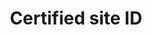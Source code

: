 ---
title: 'Certified site ID'
field: 'is.certificate.siteID'
slug: 'is-certificate-siteid'
description: 'Certified site ID code'
required: False
module: 'Certified Resource or Site'
cluster: 'Certification'
policy: 'Free value. Single value only.'
layout: 'home'
---
